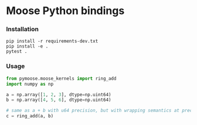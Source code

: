 Moose Python bindings
===============
### Installation
```
pip install -r requirements-dev.txt
pip install -e .
pytest .
```

### Usage

```python
from pymoose.moose_kernels import ring_add
import numpy as np

a = np.array([1, 2, 3], dtype=np.uint64)
b = np.array([4, 5, 6], dtype=np.uint64)

# same as a + b with u64 precision, but with wrapping semantics at precision boundary
c = ring_add(a, b)
```
